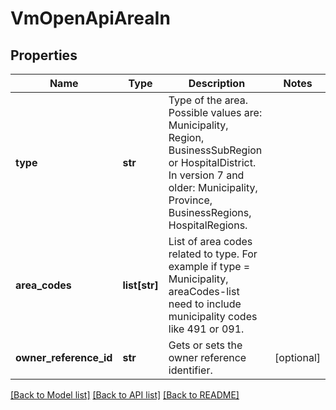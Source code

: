 # VmOpenApiAreaIn

## Properties
Name | Type | Description | Notes
------------ | ------------- | ------------- | -------------
**type** | **str** | Type of the area. Possible values are: Municipality, Region, BusinessSubRegion or HospitalDistrict.  In version 7 and older: Municipality, Province, BusinessRegions, HospitalRegions. | 
**area_codes** | **list[str]** | List of area codes related to type. For example if type &#x3D; Municipality, areaCodes-list need to include municipality codes like 491 or 091. | 
**owner_reference_id** | **str** | Gets or sets the owner reference identifier. | [optional] 

[[Back to Model list]](../README.md#documentation-for-models) [[Back to API list]](../README.md#documentation-for-api-endpoints) [[Back to README]](../README.md)

